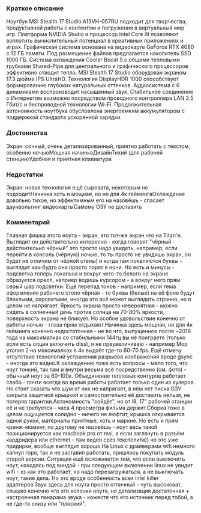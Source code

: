 ### **Краткое описание**
Ноутбук MSI Stealth 17 Studio A13VH-057RU подходит для творчества, продуктивной работы с контентом и погружения в виртуальный мир игр. Платформа NVIDIA Studio и процессор Intel Core i9 позволяют воплотить вычислительный потенциал в креативных приложениях и играх. Графическая система основана на видеокарте GeForce RTX 4080 с 12 ГБ памяти. Под размещение файлов предлагается накопитель SSD 1000 ГБ. Система охлаждения Cooler Boost 5 с общими тепловыми трубками Shared-Pipe для центрального и графического процессоров эффективно отводит тепло.  MSI Stealth 17 Studio оборудован экраном 17.3 дюйма IPS UltraHD. Технология DisplayHDR 1000 способствует формированию глубоких натуральных оттенков. Аудиосистема с 6 динамиками воспроизводит насыщенный звук. Стабильное соединение с Интернетом возможно посредством проводного контроллера LAN 2.5 Гбит/с и беспроводной технологии Wi-Fi. Продолжительная автономность ноутбука обусловлена энергоемким аккумулятором с поддержкой стандарта ускоренной зарядки.

### **Достоинства**
Экран: сочный, очень детализированный, приятно работать с текстом, особенно ночьюМощная начинкаДизайнТихий (для рабочей станции)Удобная и приятная клавиатура

### **Недостатки**
Экран: новая технология ещё сыровата, некоторым не подходитНачинка хоть и мощная, но не для 4к геймингаОхлаждение довольно тихое, но эффектимным его на назовёшь - спасает даунвольтинг видеокартыСамому ОЗУ не доставить

### **Комментарий**
Главная фишка этого ноута - экран, это тот-же экран что на Titan'е. Выглядит он действительно интересно - когда говорят "чёрный - действительно чёрный" это просто надо увидеть, например, если перейти в консоль (чёрную) ночью, то ты просто не увидишь экран, он будет не отличим от чёрной стены) и когда там появляются буквы - выглядит как-будто они просто порят в ночи. Но есть и минусы - подсветка теперь локальна и вокруг чего-то белого на экране образуется ореол, наприер водишь курсором - а вокруг него прям серый шар подсветки. Ещё перепад тонов - например, если тема оформления рабочего столо чёрная - то буквы (белые) на её фоне будут блеклыми, сероватыми, иногда это всё может выглядить странно, но в целом не напрягает. Яркость экрана просто невероятная - можно сидеть в солнечный день против солнца на 70-80% яркости, поверхность экрана не бликует. Но особое удовольствие конечно от работы ночью - глаза прям отдыхают.Начинка здесь мощная, но для 4к гейминга конечно недостаточная - не во что, выпущенное после ~2018 года на максималках со стабильными 144гц вы не поиграете (только если есть опция включить dlss), я не преувеличиваю - например Мор утопия 2 на максималках в 4к выдаёт где-то 60-70 fps. Ещё отмечу отсутствие технологий устранения разрывов изображения вроде gsync - иногда это видно.К охлаждению тоже есть вопросы - мало того, что ноут тонкий, так там и внутри весьма всё посредственно (см. фото) - обычный ноут за 60-100к. Объединение тепловых контуров работает слабо - почти всегда во время работы работает только один из кулеров. Но стоит сказать что шум от них не напрягает, в нём нет писка.ОЗУ закрыта защитной крышкой и самостоятельно её доставить нельзя, не потеряв гарантии.Автономность "сойдёт", но от i9, 17" рабочей станции её и не требуется - часа 4 просмотра фильма держит.Сборка тоже в целом ощущается солидно - ничего не люфтит, крышка открывается одной рукой, материалы приятные, хоть и маркие. Но есть и прям кринж-момент, по другому не назовёшь - ноут весь такой позиционируется как macbook pro от msi, а если заглянуть в разъём кардридера или ethernet - там виден срез текстолита)) но это уже придирки, вообще выглядит хорошо.На Linux с драйверами wifi немного хапнул горя, так и не заставил работать, пришлось покупать модуль старой версии. Ситуация ещё осложняется тем, что если выключить ноут, находясь под виндой - при следующем включении linux не увидит wifi - хз как это работает, но надо перезагружаться, а не выключать ноут, такие дела. Но это вроде особенность всех intel killer адаптеров.Звук здесь для ноута просто отличный - чуть высоковат, слышко конечно что это колонки ноута, но детализация достаточная + настроенная панарама звука - кажестя что его источник перед тобой, а не где-то снизу или "плоский".
